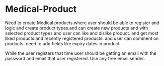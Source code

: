 # Medical-Product

Need to create Medical products.where user should be able to register and logic and create product types.and can create new products 
and with selected product types and user can like and dislike product. and get most liked products.and recently registered products. 
and user can comment on products. need to add fields like expiry dates in product

While the user registers that time user should be getting an email with the password and email that user registered. Use any free email sender.
